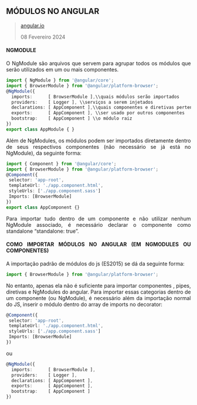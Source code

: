 <div align='justify'>

## MÓDULOS NO ANGULAR

>[angular.io](https://angular.io/api/forms/NgModel)
>
>08 Fevereiro 2024

#### NGMODULE

O NgModule são arquivos que servem para agrupar todos os módulos que serão utilizados em um ou mais componentes.

```ts
import { NgModule } from '@angular/core';
import { BrowserModule } from '@angular/platform-browser';
@NgModule({
  imports:      [ BrowserModule ],\\quais módulos serão importados
  providers:    [ Logger ], \\serviços a serem injetados
  declarations: [ AppComponent ],\\quais componentes e diretivas pertencem
  exports:      [ AppComponent ], \\ser usado por outros componentes
  bootstrap:    [ AppComponent ] \\o módulo raiz
})
export class AppModule { }
```
Além de NgModules, os módulos podem ser importados diretamente dentro de seus respectivos componentes (não necessário se já está no NgModule), da seguinte forma:

```ts
import { Component } from '@angular/core';
import { BrowserModule } from '@angular/platform-browser';
@Component({
 selector: 'app-root',
 templateUrl: './app.component.html',
 styleUrls: ['./app.component.sass']
 Imports: [BrowserModule]
})
export class AppComponent {}
```
Para importar tudo dentro de um componente e não utilizar nenhum NgModule associado, é necessário declarar o componente como standalone “standalone: true”.

#### COMO IMPORTAR MÓDULOS NO ANGULAR (EM NGMODULES OU COMPONENTES)

A importação padrão de módulos do js (ES2015) se dá da seguinte forma:
```ts
import { BrowserModule } from '@angular/platform-browser';
```

No entanto, apenas ela não é suficiente para importar componentes , pipes, diretivas e NgModules do angular. Para importar essas categorias dentro de um componente (ou NgModule), é necessário além da importação normal do JS, inserir o módulo dentro do array de imports no decorator:

```ts
@Component({
 selector: 'app-root',
 templateUrl: './app.component.html',
 styleUrls: ['./app.component.sass']
 Imports: [BrowserModule]
})
```

ou

```ts
@NgModule({
  imports:      [ BrowserModule ],
  providers:    [ Logger ],
  declarations: [ AppComponent ],
  exports:      [ AppComponent ],
  bootstrap:    [ AppComponent ]
})
```
</div>